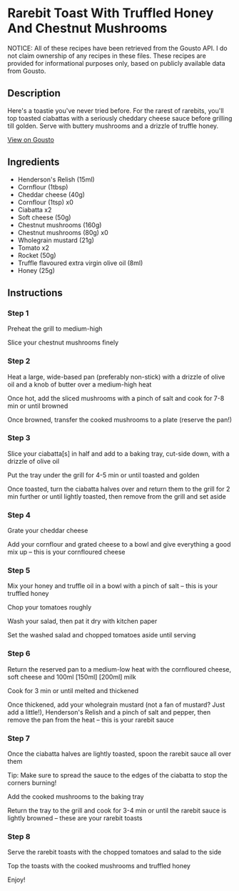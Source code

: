 # Rarebit Toast With Truffled Honey And Chestnut Mushrooms

NOTICE: All of these recipes have been retrieved from the Gousto API. I do not claim ownership of any recipes in these files. These recipes are provided for informational purposes only, based on publicly available data from Gousto.

## Description

Here's a toastie you've never tried before. For the rarest of rarebits, you'll top toasted ciabattas with a seriously cheddary cheese sauce before grilling till golden. Serve with buttery mushrooms and a drizzle of truffle honey. 

[View on Gousto](https://www.gousto.co.uk/recipes/cookbook/rarebit-toast-with-truffled-honey-and-chestnut-mushrooms)

## Ingredients

- Henderson's Relish (15ml)
- Cornflour (1tbsp)
- Cheddar cheese (40g)
- Cornflour (1tsp) x0
- Ciabatta x2
- Soft cheese (50g)
- Chestnut mushrooms (160g)
- Chestnut mushrooms (80g) x0
- Wholegrain mustard (21g)
- Tomato x2
- Rocket (50g)
- Truffle flavoured extra virgin olive oil (8ml)
- Honey (25g)

## Instructions


### Step 1

Preheat the grill to medium-high

Slice your chestnut mushrooms finely


### Step 2

Heat a large, wide-based pan (preferably non-stick) with a drizzle of olive oil and a knob of butter over a medium-high heat

Once hot, add the sliced mushrooms with a pinch of salt and cook for 7-8 min or until browned

Once browned, transfer the cooked mushrooms to a plate (reserve the pan!)


### Step 3

Slice your ciabatta[s] in half and add to a baking tray, cut-side down, with a drizzle of olive oil

Put the tray under the grill for 4-5 min or until toasted and golden

Once toasted, turn the ciabatta halves over and return them to the grill for 2 min further or until lightly toasted, then remove from the grill and set aside


### Step 4

Grate your cheddar cheese

Add your cornflour and grated cheese to a bowl and give everything a good mix up – this is your cornfloured cheese


### Step 5

Mix your honey and truffle oil in a bowl with a pinch of salt – this is your truffled honey

Chop your tomatoes roughly

Wash your salad, then pat it dry with kitchen paper

Set the washed salad and chopped tomatoes aside until serving


### Step 6

Return the reserved pan to a medium-low heat with the cornfloured cheese, soft cheese and 100ml <span class="text-purple">[150ml]</span> <span class="text-danger">[200ml]</span> milk

Cook for 3 min or until melted and thickened

Once thickened, add your wholegrain mustard (not a fan of mustard? Just add a little!), Henderson's Relish and a pinch of salt and pepper, then remove the pan from the heat – this is your rarebit sauce


### Step 7

Once the ciabatta halves are lightly toasted, spoon the rarebit sauce all over them

Tip: Make sure to spread the sauce to the edges of the ciabatta to stop the corners burning!

Add the cooked mushrooms to the baking tray

Return the tray to the grill and cook for 3-4 min or until the rarebit sauce is lightly browned – these are your rarebit toasts

### Step 8

Serve the rarebit toasts with the chopped tomatoes and salad to the side

Top the toasts with the cooked mushrooms and truffled honey

Enjoy!

